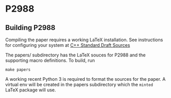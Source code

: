 # P2988

<!--
SPDX-License-Identifier: 2.0 license with LLVM exceptions
-->

## Building P2988

Compiling the paper requires a working LaTeX installation. See instructions for configuring your system at [C++ Standard Draft Sources](https://github.com/cplusplus/draft/blob/main/README.rst)

The papers/ subdirectory has the LaTeX souces for P2988 and the supporting macro definitions. To build, run
```shell
make papers
```

A working recent Python 3 is required to format the sources for the paper. A virtual env will be created in the papers subdirectory which the `minted` LaTeX package will use.
